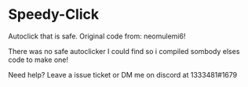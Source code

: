 # Speedy-Click
Autoclick that is safe.
Original code from: neomulemi6!



There was no safe autoclicker I could find so i compiled sombody elses code to make one!


Need help? Leave a issue ticket or DM me on discord at 1333481#1679

